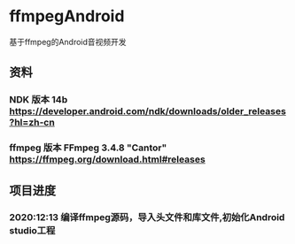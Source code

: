# ffmpegAndroid
基于ffmpeg的Android音视频开发

## 资料
### NDK 版本 14b https://developer.android.com/ndk/downloads/older_releases?hl=zh-cn 
### ffmpeg 版本 FFmpeg 3.4.8 "Cantor" https://ffmpeg.org/download.html#releases

## 项目进度
### 2020:12:13 编译ffmpeg源码，导入头文件和库文件,初始化Android studio工程  

